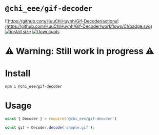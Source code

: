# `@chi_eee/gif-decoder`

![https://github.com/HuuChiHuynh/Gif-Decoder/actions](https://github.com/HuuChiHuynh/Gif-Decoder/workflows/CI/badge.svg)
[![install size](https://packagephobia.com/badge?p=@chi_eee/gif-decoder)](https://packagephobia.com/result?p=@chi_eee/gif-decoder)
[![Downloads](https://img.shields.io/npm/dm/@chi_eee/gif-decoder.svg?sanitize=true)](https://npmcharts.com/compare/@chi_eee/gif-decoder?minimal=true)

# ⚠️ Warning: Still work in progress ⚠️

# Install

```
npm i @chi_eee/gif-decoder
```

# Usage

```js
const { Decoder } = require('@chi_eee/gif-decoder')

const gif = Decoder.decode('sample.gif');
```
